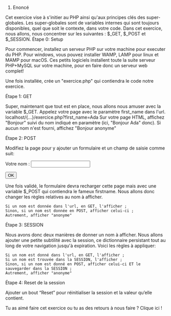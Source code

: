 1. Enoncé

Cet exercice vise à s'initier au PHP ainsi qu'aux principes clés des super-globales. Les super-globales sont de variables internes qui sont toujours disponibles, quel que soit le contexte, dans votre code. Dans cet exercice, nous allons, nous concentrer sur les suivantes : $_GET, $_POST et $_SESSION.
Étape 0: Setup

Pour commencer, installez un serveur PHP sur votre machine pour executer du PHP. Pour windows, vous pouvez installer WAMP, LAMP pour linux et MAMP pour macOS. Ces petits logiciels installent toute la suite serveur PHP+MySQL sur votre machine, pour en faire donc un serveur web complet!

Une fois installée, crée un "exercice.php" qui contiendra le code notre exercice.

Étape 1: GET

Super, maintenant que tout est en place, nous allons nous amuser avec la variable $_GET. Appelez votre page avec le paramètre first_name dans l'url. localhost/{...}/exercice.php?first_name=Ada Sur votre page HTML, affichez "Bonjour" suivi du nom indiqué en paramètre (ici, "Bonjour Ada" donc). Si aucun nom n'est fourni, affichez "Bonjour anonyme"




Étape 2: POST

Modifiez la page pour y ajouter un formulaire et un champ de saisie comme suit:

<form action="exercice.php" method="post">
 <p>Votre nom : <input type="text" name="first_name" /></p>
 <p><input type="submit" value="OK"></p>
</form>

Une fois validé, le formulaire devra recharger cette page mais avec une variable $_POST qui contiendra le fameux firstname. Nous allons donc changer les règles relatives au nom à afficher.

    Si un nom est donnée dans l'url, en GET, l'afficher ;
    Sinon, si un nom est donnée en POST, afficher celui-ci ;
    Autrement, afficher "anonyme"

Étape 3: SESSION

Nous avons donc deux manières de donner un nom à afficher. Nous allons ajouter une petite subtilité avec la session, ce dictionnaire persistant tout au long de votre navigation jusqu'à expiration. Voici les règles à appliquer:

    Si un nom est donné dans l'url, en GET, l'afficher ;
    Si un nom est trouvée dans la SESSION, l'afficher ;
    Sinon, si un nom est donné en POST, afficher celui-ci ET le sauvegarder dans la SESSION ;
    Autrement, afficher "anonyme"

Étape 4: Reset de la session

Ajouter un bout “Reset” pour réinitialiser la session et la valeur qu’elle contient.

Tu as aimé faire cet exercice ou tu as des retours à nous faire ? Clique ici !